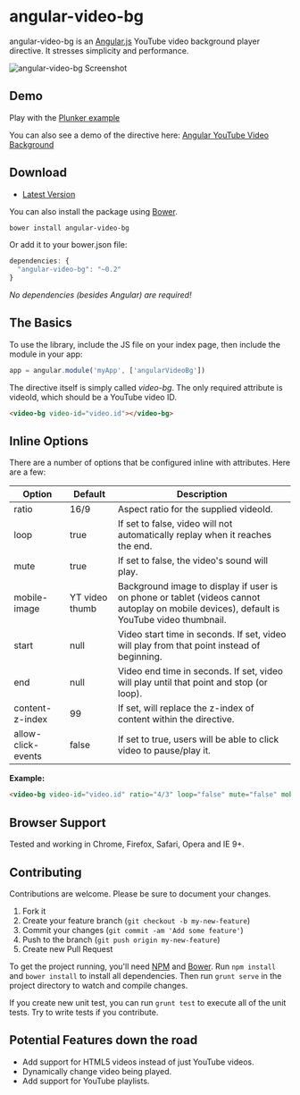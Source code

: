 # angular-video-bg

angular-video-bg is an [Angular.js](http://angularjs.org/) YouTube video background player directive. It stresses simplicity and performance.

![angular-video-bg Screenshot](https://raw.github.com/kanzelm3/angular-video-bg/master/screenshot.png)

## Demo

Play with the [Plunker example](http://plnkr.co/edit/PR2oFbCeDoN3PCwAHMdg)

You can also see a demo of the directive here: [Angular YouTube Video Background](http://kanzelm3.github.io/angular-video-bg/)

## Download

* [Latest Version](https://github.com/kanzelm3/angular-video-bg/zipball/master)

You can also install the package using [Bower](http://bower.io).

```sh
bower install angular-video-bg
```

Or add it to your bower.json file:

```javascript
dependencies: {
  "angular-video-bg": "~0.2"
}
```

*No dependencies (besides Angular) are required!*

## The Basics

To use the library, include the JS file on your index page, then include the module in your app:

```javascript
app = angular.module('myApp', ['angularVideoBg'])
```

The directive itself is simply called *video-bg*. The only required attribute is videoId, which should be a YouTube
video ID.

```html
<video-bg video-id="video.id"></video-bg>
```

## Inline Options

There are a number of options that be configured inline with attributes. Here are a few:

| Option               | Default             | Description                                                                                 |
| -------------------- | ------------------- | ------------------------------------------------------------------------------------------- |
| ratio                | 16/9                | Aspect ratio for the supplied videoId.                                                      |
| loop                 | true                | If set to false, video will not automatically replay when it reaches the end.               |
| mute                 | true                | If set to false, the video's sound will play.                                               |
| mobile-image         | YT video thumb      | Background image to display if user is on phone or tablet (videos cannot autoplay on mobile devices), default is YouTube video thumbnail. |
| start                | null                | Video start time in seconds. If set, video will play from that point instead of beginning.  |
| end                  | null                | Video end time in seconds. If set, video will play until that point and stop (or loop).     |
| content-z-index      | 99                  | If set, will replace the z-index of content within the directive.                           |
| allow-click-events   | false               | If set to true, users will be able to click video to pause/play it.                         |

**Example:**

```html
<video-bg video-id="video.id" ratio="4/3" loop="false" mute="false" mobile-image="'/img/background-img.png'" start="30" end="120" content-z-index="500" allow-click-events="true"></video-bg>
```

## Browser Support

Tested and working in Chrome, Firefox, Safari, Opera and IE 9+.

## Contributing

Contributions are welcome. Please be sure to document your changes.

1. Fork it
2. Create your feature branch (`git checkout -b my-new-feature`)
3. Commit your changes (`git commit -am 'Add some feature'`)
4. Push to the branch (`git push origin my-new-feature`)
5. Create new Pull Request

To get the project running, you'll need [NPM](https://npmjs.org/) and [Bower](http://bower.io/). Run `npm install` and `bower install` to install all dependencies. Then run `grunt serve` in the project directory to watch and compile changes.

If you create new unit test, you can run `grunt test` to execute all of the unit tests. Try to write tests if you contribute.

## Potential Features down the road

* Add support for HTML5 videos instead of just YouTube videos.
* Dynamically change video being played.
* Add support for YouTube playlists.
